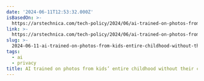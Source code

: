 ```yaml
---
date: '2024-06-11T12:53:32.000Z'
isBasedOn: >-
  https://arstechnica.com/tech-policy/2024/06/ai-trained-on-photos-from-kids-entire-childhood-without-their-consent/?utm_brand=arstechnica&utm_social-type=owned
link: >-
  https://arstechnica.com/tech-policy/2024/06/ai-trained-on-photos-from-kids-entire-childhood-without-their-consent/?utm_brand=arstechnica&utm_social-type=owned
slug: >-
  2024-06-11-ai-trained-on-photos-from-kids-entire-childhood-without-their-consent-or-ar
tags:
  - ai
  - privacy
title: AI trained on photos from kids’ entire childhood without their consent | Ar
---
```

 
